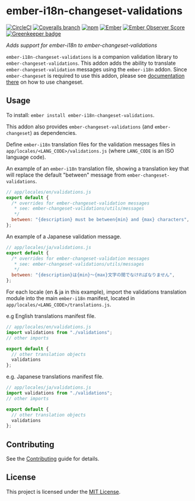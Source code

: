 # ember-i18n-changeset-validations


[![CircleCI](https://img.shields.io/circleci/project/github/mirai-audio/ember-i18n-changeset-validations/master.svg?style=flat-square)](https://circleci.com/gh/mirai-audio/ember-i18n-changeset-validations)
[![Coveralls branch](https://img.shields.io/coveralls/mirai-audio/ember-i18n-changeset-validations/master.svg?style=flat-square)](https://coveralls.io/github/mirai-audio/ember-i18n-changeset-validations?branch=master)
[![npm](https://img.shields.io/npm/v/ember-i18n-changeset-validations.svg)](https://www.npmjs.com/package/ember-i18n-changeset-validations)
[![Ember](https://img.shields.io/badge/Ember->=2.12-blue.svg?style=flat-square)](https://emberjs.com/)
[![Ember Observer Score](https://emberobserver.com/badges/ember-i18n-changeset-validations.svg)](https://emberobserver.com/addons/ember-i18n-changeset-validations)
[![Greenkeeper badge](https://badges.greenkeeper.io/mirai-audio/ember-i18n-changeset-validations.svg)](https://greenkeeper.io/)

_Adds support for ember-i18n to ember-changeset-validations_

`ember-i18n-changeset-validations` is a companion validation library to
`ember-changeset-validations`.  This addon adds the ability to translate
`ember-changeset-validation` messages using the `ember-i18n` addon.  Since 
`ember-changeset` is required to use this addon, please see [documentation 
there](https://github.com/poteto/ember-changeset) on how to use changeset.


## Usage

To install: `ember install ember-i18n-changeset-validations`.

This addon also provides `ember-changeset-validations` (and `ember-changeset`)
as dependencies.

Define `ember-i18n` translation files for the validation messages files in
`app/locales/<LANG_CODE>/validations.js` (where `LANG_CODE` is an ISO language
code).

An example of an `ember-i18n` translation file, showing a translation key 
that will replace the default "between" message from
`ember-changeset-validations`.

```javascript
// app/locales/en/validations.js
export default {
  /* overrides for ember-changeset-validation messages
   * see: ember-changeset-validations/utils/messages
   */
  between: "{description} must be between{min} and {max} characters",
};
```

An example of a Japanese validation message.

```javascript
// app/locales/ja/validations.js
export default {
  /* overrides for ember-changeset-validation messages
   * see: ember-changeset-validations/utils/messages
   */
  between: "{description}は{min}〜{max}文字の間でなければなりません",
};
```

For each locale (en & ja in this example), import the validations translation
module into the main `ember-i18n` manifest, located in 
`app/locales/<LANG_CODE>/translations.js`.

e.g English translations manifest file.

```javascript
// app/locales/en/validations.js
import validations from "./validations";
// other imports

export default {
  // other translation objects
  validations
};
```

e.g. Japanese translations manifest file.
```javascript
// app/locales/ja/validations.js
import validations from "./validations";
// other imports

export default {
  // other translation objects
  validations
};
```

## Contributing

See the [Contributing](CONTRIBUTING.md) guide for details.


## License

This project is licensed under the [MIT License](LICENSE).
